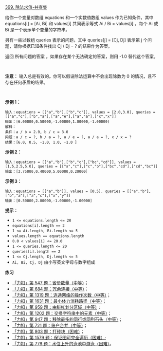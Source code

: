 [399. 除法求值-并查集](https://leetcode-cn.com/problems/evaluate-division/)

给你一个变量对数组 equations 和一个实数值数组 values 作为已知条件，其中 equations[i] = [Ai, Bi] 和 values[i] 共同表示等式 Ai / Bi = values[i] 。每个 Ai 或 Bi 是一个表示单个变量的字符串。

另有一些以数组 queries 表示的问题，其中 queries[j] = [Cj, Dj] 表示第 j 个问题，请你根据已知条件找出 Cj / Dj = ? 的结果作为答案。

返回 所有问题的答案 。如果存在某个无法确定的答案，则用 -1.0 替代这个答案。

 

**注意：**
输入总是有效的。你可以假设除法运算中不会出现除数为 0 的情况，且不存在任何矛盾的结果。

 

**示例 1：**
```
输入：equations = [["a","b"],["b","c"]], values = [2.0,3.0], queries = [["a","c"],["b","a"],["a","e"],["a","a"],["x","x"]]
输出：[6.00000,0.50000,-1.00000,1.00000,-1.00000]
解释：
条件：a / b = 2.0, b / c = 3.0
问题：a / c = ?, b / a = ?, a / e = ?, a / a = ?, x / x = ?
结果：[6.0, 0.5, -1.0, 1.0, -1.0 ]
```
**示例 2：**
```
输入：equations = [["a","b"],["b","c"],["bc","cd"]], values = [1.5,2.5,5.0], queries = [["a","c"],["c","b"],["bc","cd"],["cd","bc"]]
输出：[3.75000,0.40000,5.00000,0.20000]
```
**示例 3：**
```
输入：equations = [["a","b"]], values = [0.5], queries = [["a","b"],["b","a"],["a","c"],["x","y"]]
输出：[0.50000,2.00000,-1.00000,-1.00000]
```

**提示：**

- `1 <= equations.length <= 20`
- `equations[i].length == 2`
- `1 <= Ai.length, Bi.length <= 5`
- `values.length == equations.length`
- `0.0 < values[i] <= 20.0`
- `1 <= queries.length <= 20`
- `queries[i].length == 2`
- `1 <= Cj.length, Dj.length <= 5`
- `Ai, Bi, Cj, Dj` 由小写英文字母与数字组成

**练习**

- [「力扣」第 547 题：省份数量（中等）](https://leetcode-cn.com/problems/number-of-provinces)；
- [「力扣」第 684 题：冗余连接（中等）](https://leetcode-cn.com/problems/redundant-connection)；
- [「力扣」第 1319 题：连通网络的操作次数（中等）](https://leetcode-cn.com/problems/number-of-operations-to-make-network-connected)；
- [「力扣」第 1631 题：最小体力消耗路径（中等）](https://leetcode-cn.com/problems/path-with-minimum-effort)；
- [「力扣」第 959 题：由斜杠划分区域（中等）](https://leetcode-cn.com/problems/regions-cut-by-slashes)；
- [「力扣」第 1202 题：交换字符串中的元素（中等）](https://leetcode-cn.com/problems/smallest-string-with-swaps)；
- [「力扣」第 947 题：移除最多的同行或同列石头（中等）](https://leetcode-cn.com/problems/most-stones-removed-with-same-row-or-column)；
- [「力扣」第 721 题：账户合并（中等）](https://leetcode-cn.com/problems/accounts-merge)；
- [「力扣」第 803 题：打砖块（困难）](https://leetcode-cn.com/problems/bricks-falling-when-hit)；
- [「力扣」第 1579 题：保证图可完全遍历（困难）](https://leetcode-cn.com/problems/remove-max-number-of-edges-to-keep-graph-fully-traversable);
- [「力扣」第 778 题：水位上升的泳池中游泳（困难）](https://leetcode-cn.com/problems/swim-in-rising-water)。
